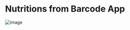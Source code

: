 # Nutritions from Barcode App

![image](https://user-images.githubusercontent.com/33124382/222901746-54b19a56-b76d-44fa-9ffa-f763f8bad7ca.png)
